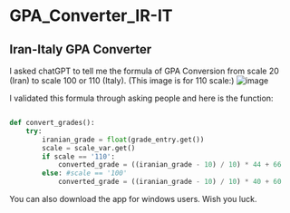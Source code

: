 # GPA_Converter_IR-IT
## Iran-Italy GPA Converter 
I asked chatGPT to tell me the formula of GPA Conversion from scale 20 (Iran) to scale 100 or 110 (Italy).
(This image is for 110 scale:)
![image](https://github.com/bioinfmatters/GPA_Converter_IR-IT/assets/127447384/14786524-dfff-4503-8adb-1fad0ceef392)

I validated this formula through asking people and here is the function:
```python

def convert_grades():
    try:
        iranian_grade = float(grade_entry.get())
        scale = scale_var.get()
        if scale == '110':
            converted_grade = ((iranian_grade - 10) / 10) * 44 + 66
        else: #scale == '100'
            converted_grade = ((iranian_grade - 10) / 10) * 40 + 60
```
You can also download the app for windows users. Wish you luck.
